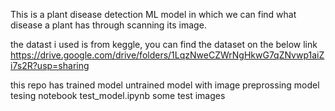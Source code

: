 This is a plant disease detection ML model in which we can find what disease a plant has through scanning its image.

the datast i used is from keggle, you can find the dataset on the below link
https://drive.google.com/drive/folders/1LqzNweCZWrNgHkwG7qZNvwp1aiZi7s2R?usp=sharing

this repo has 
trained model 
untrained model with image preprossing
model tesing notebook  test_model.ipynb
some test images

